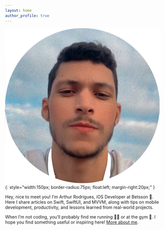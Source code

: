 ```yaml
---
layout: home
author_profile: true
---
```


![Arthur Rodrigues](/assets/images/profile.png){: style="width:150px; border-radius:75px; float:left; margin-right:20px;" }

Hey, nice to meet you! I'm Arthur Rodrigues, iOS Developer at Betsson 🎯.
Here I share articles on Swift, SwiftUI, and MVVM, along with tips on mobile development, productivity, and lessons learned from real-world projects.

When I’m not coding, you’ll probably find me running 🏃‍♂️ or at the gym 💪.
I hope you find something useful or inspiring here!
[More about me](/about/).